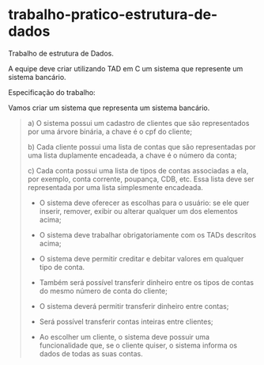 # trabalho-pratico-estrutura-de-dados
Trabalho de estrutura de Dados.

A equipe deve criar utilizando TAD em C um sistema que represente um sistema bancário.

Especificação do trabalho:

Vamos criar um sistema que representa um sistema bancário.

> a) O sistema possui um cadastro de clientes que são representados por
> uma árvore binária, a chave é o cpf do cliente;
>
> b) Cada cliente possui uma lista de contas que são representadas por uma
> lista duplamente encadeada, a chave é o número da conta;
>
> c) Cada conta possui uma lista de tipos de contas associadas a ela, por
> exemplo, conta corrente, poupança, CDB, etc. Essa lista deve ser
> representada por uma lista simplesmente encadeada.
>
> * O sistema deve oferecer as escolhas para o usuário: se ele quer inserir,
> remover, exibir ou alterar qualquer um dos elementos acima;
>
> * O sistema deve trabalhar obrigatoriamente com os TADs descritos acima;
>
> * O sistema deve permitir creditar e debitar valores em qualquer tipo de conta.
>
> * Também será possível transferir dinheiro entre os tipos de contas do mesmo
> número de conta do cliente;
>
> * O sistema deverá permitir transferir dinheiro entre contas;
>
> * Será possível transferir contas inteiras entre clientes;
>
> * Ao escolher um cliente, o sistema deve possuir uma funcionalidade que, se o
> cliente quiser, o sistema informa os dados de todas as suas contas.
